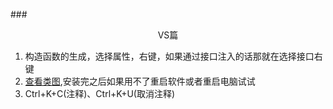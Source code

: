 ###<center>VS篇</center>
1. 构造函数的生成，选择属性，右键，如果通过接口注入的话那就在选择接口右键
2. [查看类图](https://blog.csdn.net/zhangpeterx/article/details/97920984),安装完之后如果用不了重启软件或者重启电脑试试
3. Ctrl+K+C(注释)、Ctrl+K+U(取消注释)
